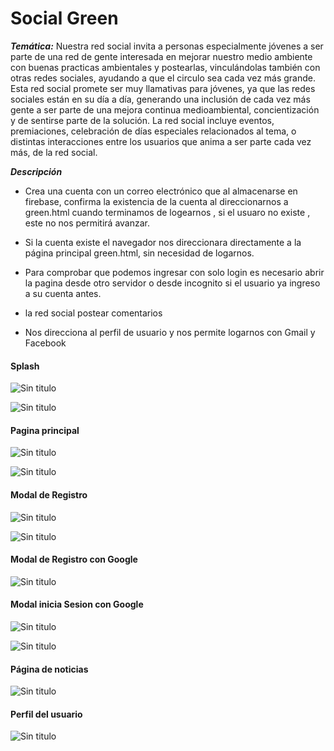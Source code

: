 # **Social Green**
***Temática:*** Nuestra red social invita a personas especialmente jóvenes a ser parte de una red de gente interesada en mejorar nuestro medio ambiente con buenas practicas ambientales y postearlas, vinculándolas también con otras redes sociales, ayudando a que el circulo sea cada vez más grande.
Esta red social promete ser muy llamativas para jóvenes, ya que las redes sociales están en su día a día, generando una inclusión de cada vez más gente a ser parte de una mejora continua medioambiental, concientización y de sentirse parte de la solución.
La red social incluye eventos, premiaciones, celebración de días especiales relacionados al tema, o distintas interacciones entre los usuarios que anima a ser parte cada vez más, de la red social.

***Descripción***
  * Crea una cuenta con un correo electrónico que al almacenarse en  firebase, confirma la existencia de la cuenta al direccionarnos a green.html cuando terminamos de logearnos , si el usuaro no existe , este no nos permitirá avanzar.

  * Si la cuenta existe el navegador nos direccionara directamente a la página principal green.html, sin necesidad de logarnos.

  * Para comprobar que podemos ingresar con solo login es necesario abrir la pagina desde otro servidor o desde incognito  si el usuario ya ingreso a su cuenta antes.

  * la red social postear comentarios
  * Nos direcciona al perfil de usuario y nos permite logarnos con Gmail y Facebook

#### Splash

![Sin titulo](assets/docs/splash-desktop.png)

![Sin titulo](assets/docs/splash-movil.png)

#### Pagina principal

![Sin titulo](assets/docs/page-principal-desktop.png)

![Sin titulo](assets/docs/page-principal-movil.png)

#### Modal de Registro

![Sin titulo](assets/docs/modal-registrate-desktop.png)

![Sin titulo](assets/docs/modal-registrate-movil.png)

#### Modal de Registro con Google
![Sin titulo](assets/docs/inicia-sesion-google-desktop.PNG)


#### Modal inicia Sesion con Google

![Sin titulo](assets/docs/modal-inicia-sesion-desktop.png)

![Sin titulo](assets/docs/modal-inicia-sesion-movil.png)

#### Página de noticias

![Sin titulo](assets/docs/ventana-de-noticias.png)

#### Perfil del usuario
![Sin titulo](assets/docs/ventana-de-perfil.png)
